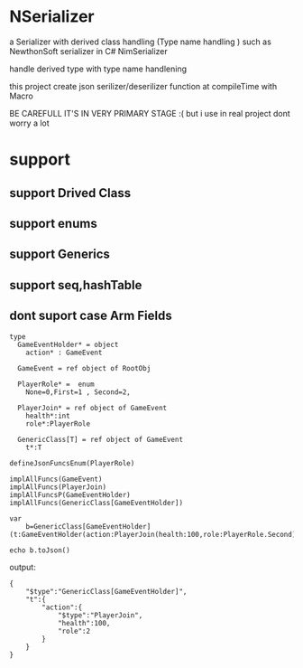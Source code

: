 # NSerializer


a Serializer with  derived class handling (Type name handling ) such as NewthonSoft serializer in C# NimSerializer

handle derived type with type name handlening

this project create json serilizer/deserilizer  function at compileTime with Macro


BE CAREFULL IT'S IN VERY PRIMARY STAGE :( but i use in real project dont worry a lot

# support
## support Drived Class
## support enums
## support Generics
## support seq,hashTable
## dont suport case Arm Fields










```
type  
  GameEventHolder* = object 
    action* : GameEvent

  GameEvent = ref object of RootObj
  
  PlayerRole* =  enum
    None=0,First=1 , Second=2, 
    
  PlayerJoin* = ref object of GameEvent
    health*:int
    role*:PlayerRole

  GenericClass[T] = ref object of GameEvent
    t*:T

defineJsonFuncsEnum(PlayerRole)

implAllFuncs(GameEvent)
implAllFuncs(PlayerJoin)
implAllFuncsP(GameEventHolder)
implAllFuncs(GenericClass[GameEventHolder])

var
    b=GenericClass[GameEventHolder](t:GameEventHolder(action:PlayerJoin(health:100,role:PlayerRole.Second)))

echo b.toJson()
```
output:
```
{
    "$type":"GenericClass[GameEventHolder]",
    "t":{
        "action":{
            "$type":"PlayerJoin",
            "health":100,
            "role":2
        }
    }
}
```



